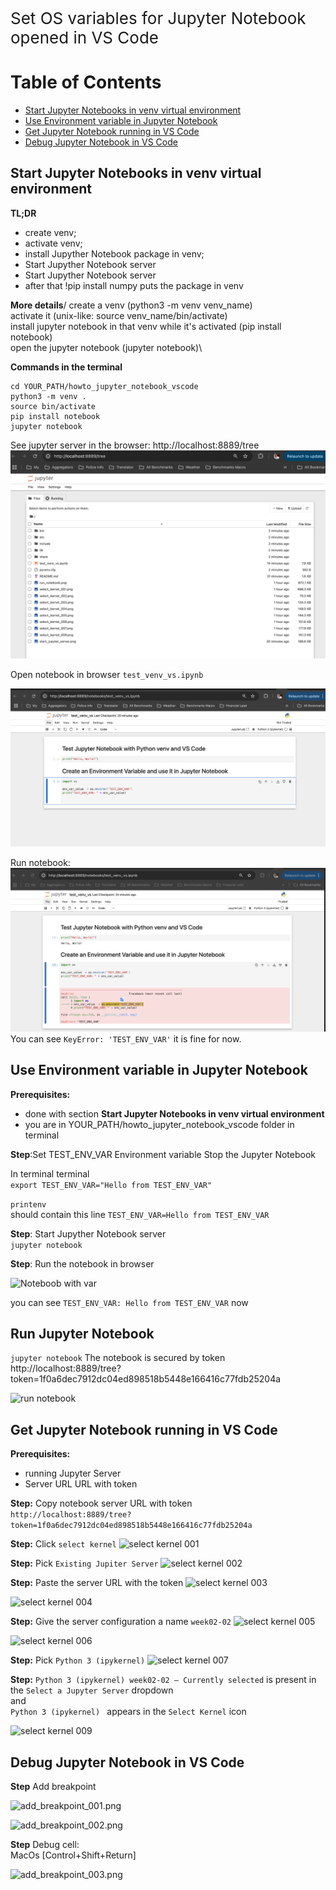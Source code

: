 <p style="font-size: 26px;"> Set OS variables for Jupyter Notebook opened in VS Code </p>

# Table of Contents

- [Start Jupyter Notebooks in venv virtual environment](#start-jupyter-notebooks-in-venv-virtual-environment)
- [Use Environment variable in Jupyter Notebook](#use-environment-variable-in-jupyter-notebook)
- [Get Jupyter Notebook running in VS Code](#get-jupyter-notebook-running-in-vs-code)
- [Debug Jupyter Notebook in VS Code](#debug-jupyter-notebook-in-vs-code)

## Start Jupyter Notebooks in venv virtual environment 
**TL;DR**
- create venv;
- activate venv;
- install Jupyther Notebook package in venv;
- Start Jupyther Notebook server
- Start Jupyther Notebook server
- after that !pip install numpy puts the package in venv


**More details**/
create a venv  (python3 -m venv venv_name)\
activate it (unix-like: source venv_name/bin/activate)\
install jupyter notebook in that venv while it's activated (pip install notebook)\
open the jupyter notebook (jupyter notebook)\



**Commands in the terminal**
```
cd YOUR_PATH/howto_jupyter_notebook_vscode
python3 -m venv .
source bin/activate
pip install notebook
jupyter notebook
```

See jupyter server in the browser: http://localhost:8889/tree
![See jupyter server in the browser](start_jupyter_server.png)


Open notebook in browser ```test_venv_vs.ipynb```

![Open notebook in browser](open_notebook_in_browser.png)

Run notebook:
![Noteboob without var](run_notebook_no_var.png)
You can see ```KeyError: 'TEST_ENV_VAR'``` it is fine for now.



## Use Environment variable in Jupyter Notebook
**Prerequisites:**
- done with section **Start Jupyter Notebooks in venv virtual environment**
- you are in YOUR_PATH/howto_jupyter_notebook_vscode folder in terminal


**Step**:Set TEST_ENV_VAR Environment variable
Stop the Jupyter Notebook

In terminal terminal\
```export TEST_ENV_VAR="Hello from TEST_ENV_VAR"```

```printenv```\
should contain this line 
```TEST_ENV_VAR=Hello from TEST_ENV_VAR```

**Step**:  Start Jupyther Notebook server\
```jupyter notebook```

**Step**:  Run the notebook in browser

![Noteboob with var](run_notebook_with_var.png)

you can see ```TEST_ENV_VAR: Hello from TEST_ENV_VAR``` now 

## Run Jupyter Notebook 
```jupyter notebook```
The notebook is secured by token
http://localhost:8889/tree?token=1f0a6dec7912dc04ed898518b5448e166416c77fdb25204a

![run notebook](run_notebook.png)


## Get Jupyter Notebook running in VS Code 
**Prerequisites:**
- running Jupyter Server
- Server URL URL with token




**Step:**
Copy notebook server URL with token\
```http://localhost:8889/tree?token=1f0a6dec7912dc04ed898518b5448e166416c77fdb25204a```


**Step:**
Click ```select kernel```
![select kernel 001](select_kernel_001.png)

**Step:**
Pick ```Existing Jupiter Server```
![select kernel 002](select_kernel_002.png)

**Step:**
Paste the server URL with the token
![select kernel 003](select_kernel_003.png)

![select kernel 004](select_kernel_004.png)

**Step:**
Give the server configuration a name ```week02-02```
![select kernel 005](select_kernel_005.png)

![select kernel 006](select_kernel_006.png)

**Step:**
Pick ```Python 3 (ipykernel)```
![select kernel 007](select_kernel_007.png)

**Step:**
```Python 3 (ipykernel) week02-02 — Currently selected``` is present in the ```Select a Jupyter Server``` dropdown\
and\
```Python 3 (ipykernel) ``` appears in the ```Select Kernel``` icon

![select kernel 009](select_kernel_009.png)



## Debug Jupyter Notebook in VS Code

**Step** Add breakpoint

![add_breakpoint_001.png](add_breakpoint_001.png)

![add_breakpoint_002.png](add_breakpoint_002.png)

**Step** Debug cell:\
MacOs [Control+Shift+Return]

![add_breakpoint_003.png](add_breakpoint_003.png)


